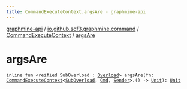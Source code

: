 ```yaml
---
title: CommandExecuteContext.argsAre - graphmine-api
---
```


[graphmine-api](../../index.html) / [io.github.sof3.graphmine.command](../index.html) / [CommandExecuteContext](index.html) / [argsAre](./args-are.html)

# argsAre

`inline fun <reified SubOverload : `[`Overload`](index.html#Overload)`> argsAre(fn: `[`CommandExecuteContext`](index.html)`<`[`SubOverload`](args-are.html#SubOverload)`, `[`Cmd`](index.html#Cmd)`, `[`Sender`](index.html#Sender)`>.() -> `[`Unit`](https://kotlinlang.org/api/latest/jvm/stdlib/kotlin/-unit/index.html)`): `[`Unit`](https://kotlinlang.org/api/latest/jvm/stdlib/kotlin/-unit/index.html)